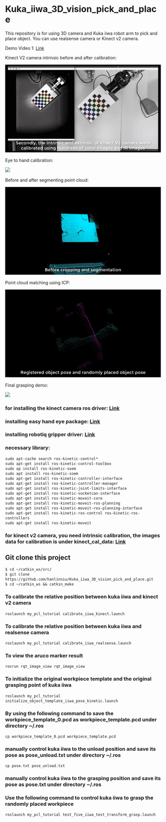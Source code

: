 # Kuka_iiwa_3D_vision_pick_and_place
This repository is for using 3D camera and Kuka iiwa robot arm to pick and place object. You can use realsense camera or Kinect v2 camera.


Demo Video 1: [Link](https://youtu.be/M7GtTTIV9rA) 


Kinect V2 camera intrinsic before and after calibration:

![](intrinsic_calibration.gif)


Eye to hand calibration:

![](eye_to_hand_calibration.gif)


Before and after segmenting point cloud:

![](segmenting_point_cloud.gif)


Point cloud matching using ICP:

![](point_cloud_matching.gif)


Final grasping demo:

![](grasping_demo.gif)


### for installing the kinect camera ros driver: [Link](https://github.com/code-iai/iai_kinect2)
### installing easy hand eye package: [Link](https://github.com/IFL-CAMP/easy_handeye)
### installing robotiq gripper driver: [Link](https://github.com/ros-industrial/robotiq)

### necessary library:
```
sudo apt-cache search ros-kinetic-control*
sudo apt-get install ros-kinetic-control-toolbox
sudo ap install ros-kinetic-soem
sudo apt install ros-kinetic-soem
sudo apt-get install ros-kinetic-controller-interface
sudo apt-get install ros-kinetic-controller-manager
sudo apt-get install ros-kinetic-joint-limits-interface
sudo apt-get install ros-kinetic-socketcan-interface
sudo apt-get install ros-kinetic-moveit-core
sudo apt-get install ros-kinetic-moveit-ros-planning
sudo apt-get install ros-kinetic-moveit-ros-planning-interface
sudo apt-get install ros-kinetic-ros-control ros-kinetic-ros-controllers
sudo apt-get install ros-kinetic-moveit
```

### for kinect v2 camera, you need intrinsic calibration, the images data for calibration is under kinect_cal_data: [Link](https://github.com/code-iai/iai_kinect2/tree/master/kinect2_calibration#calibrating-the-kinect-one)


## Git clone this project 

```
$ cd ~/catkin_ws/src/
$ git clone https://github.com/hanlinniu/Kuka_iiwa_3D_vision_pick_and_place.git
$ cd ~/catkin_ws && catkin_make
```

### To calibrate the relative position between kuka iiwa and kinect v2 camera
```
roslaunch my_pcl_tutorial calibrate_iiwa_kinect.launch
```
### To calibrate the relative position between kuka iiwa and realsense camera
```
roslaunch my_pcl_tutorial calibrate_iiwa_realsense.launch
```

### To view the aruco marker result
```
rosrun rqt_image_view rqt_image_view
```

### To initialize the original workpiece template and the original grasping point of kuka iiwa
```
roslaunch my_pcl_tutorial initialize_object_template_iiwa_pose_kinetic.launch 
```

### By using the following command to save the workpiece_template_0.pcd as workpiece_template.pcd under directory ~/.ros
```
cp workpiece_template_0.pcd workpiece_template.pcd
```
### manually control kuka iiwa to the unload position and save its pose as pose_unload.txt under directory ~/.ros
```
cp pose.txt pose_unload.txt
```
### manually control kuka iiwa to the grasping position and save its pose as pose.txt under directory ~/.ros

### Use the following command to control kuka iiwa to grasp the randomly placed workpiece
```
roslaunch my_pcl_tutorial test_five_iiwa_test_transform_grasp.launch 
```
